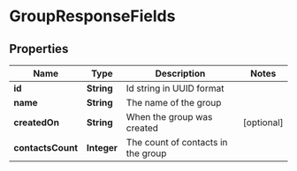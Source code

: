 
# GroupResponseFields

## Properties
Name | Type | Description | Notes
------------ | ------------- | ------------- | -------------
**id** | **String** | Id string in UUID format | 
**name** | **String** | The name of the group | 
**createdOn** | **String** | When the group was created |  [optional]
**contactsCount** | **Integer** | The count of contacts in the group | 




